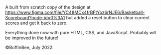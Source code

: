 A built from scratch copy of the design at https://www.figma.com/file/YC48MCx4frBFtYoz6rNJE6/Basketball-Scoreboard?node-id=0%3A1 but added a reset button to clear current scores and get it back to zero.

Everything done now with pure HTML, CSS, and JavaScript.
Probably will be improved in the future!

©️BoffinBee, July 2022.